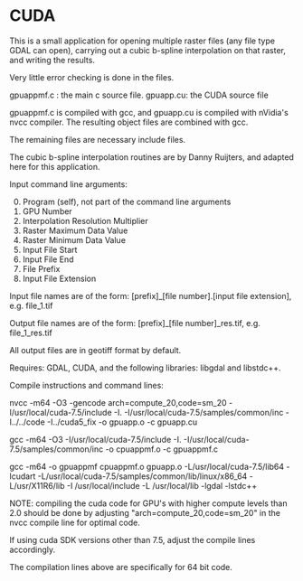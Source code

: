# CUDA

This is a small application for opening multiple raster files (any file
type GDAL can open), carrying out a cubic b-spline interpolation on that
raster, and writing the results.

Very little error checking is done in the files.

gpuappmf.c : the main c source file.
gpuapp.cu:    the CUDA source file

gpuappmf.c is compiled with gcc, and gpuapp.cu is compiled with nVidia's nvcc compiler. 
The resulting object files are combined with gcc.

The remaining files are necessary include files.

The cubic b-spline interpolation routines are by Danny Ruijters, and adapted here for this application.

Input command line arguments:

0) Program (self), not part of the command line arguments<br>
1) GPU Number
2) Interpolation Resolution Multiplier
3) Raster Maximum Data Value
4) Raster Minimum Data Value
5) Input File Start
6) Input File End
7) File Prefix
8) Input File Extension

Input file names are of the form: 
[prefix]_[file number].[input file extension], e.g. file_1.tif

Output file names are of the form:
[prefix]_[file number]_res.tif, e.g. file_1_res.tif

All output files are in geotiff format by default.


Requires: GDAL, CUDA, and the following libraries:  libgdal and libstdc++.

Compile instructions and command lines:

nvcc -m64 -O3 -gencode arch=compute_20,code=sm_20 -I/usr/local/cuda-7.5/include -I. -I/usr/local/cuda-7.5/samples/common/inc -I../../code -I../cuda5_fix -o gpuapp.o -c gpuapp.cu

gcc -m64  -O3 -I/usr/local/cuda-7.5/include -I. -I/usr/local/cuda-7.5/samples/common/inc -o cpuappmf.o -c gpuappmf.c

gcc -m64 -o gpuappmf cpuappmf.o gpuapp.o -L/usr/local/cuda-7.5/lib64 -lcudart -L/usr/local/cuda-7.5/samples/common/lib/linux/x86_64
-L/usr/X11R6/lib -I /usr/local/include -L /usr/local/lib -lgdal -lstdc++

NOTE: compiling the cuda code for GPU's with higher compute levels than 2.0 should be done by adjusting "arch=compute_20,code=sm_20" in
the nvcc compile line for optimal code.

If using cuda SDK versions other than 7.5, adjust the compile lines accordingly.

The compilation lines above are specifically for 64 bit code.
